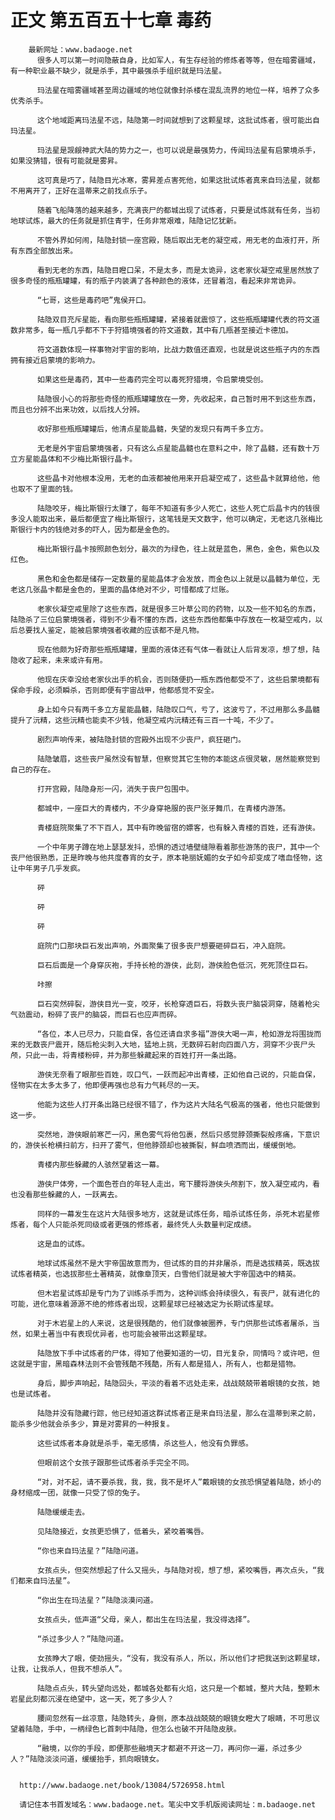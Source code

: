 # 正文 第五百五十七章 毒药
        最新网址：www.badaoge.net
          很多人可以第一时间隐蔽自身，比如军人，有生存经验的修炼者等等，但在暗雾疆域，有一种职业最不缺少，就是杀手，其中最强杀手组织就是玛法星。
      
          玛法星在暗雾疆域甚至周边疆域的地位就像封杀楼在混乱流界的地位一样，培养了众多优秀杀手。
      
          这个地域距离玛法星不远，陆隐第一时间就想到了这颗星球，这批试炼者，很可能出自玛法星。
      
          玛法星是觊觎神武大陆的势力之一，也可以说是最强势力，传闻玛法星有启蒙境杀手，如果没猜错，很有可能就是雾昇。
      
          这可真是巧了，陆隐目光冰寒，雾昇差点害死他，如果这批试炼者真来自玛法星，就都不用离开了，正好在温蒂来之前找点乐子。
      
          随着飞船降落的越来越多，充满丧尸的都城出现了试炼者，只要是试炼就有任务，当初地球试炼，最大的任务就是抓住青宇，任务非常艰难，陆隐记忆犹新。
      
          不管外界如何闹，陆隐封锁一座宫殿，随后取出无老的凝空戒，用无老的血液打开，所有东西全部放出来。
      
          看到无老的东西，陆隐目瞪口呆，不是太多，而是太诡异，这老家伙凝空戒里居然放了很多奇怪的瓶瓶罐罐，有的瓶子内装满了各种颜色的液体，还冒着泡，看起来非常诡异。
      
          “七哥，这些是毒药吧”鬼侯开口。
      
          陆隐双目充斥星能，看向那些瓶瓶罐罐，紧接着就震惊了，这些瓶瓶罐罐代表的符文道数非常多，每一瓶几乎都不下于狩猎境强者的符文道数，其中有几瓶甚至接近卡德加。
      
          符文道数体现一样事物对宇宙的影响，比战力数值还直观，也就是说这些瓶子内的东西拥有接近启蒙境的影响力。
      
          如果这些是毒药，其中一些毒药完全可以毒死狩猎境，令启蒙境受创。
      
          陆隐很小心的将那些奇怪的瓶瓶罐罐放在一旁，先收起来，自己暂时用不到这些东西，而且也分辨不出来功效，以后找人分辨。
      
          收好那些瓶瓶罐罐后，他清点星能晶髓，失望的发现只有两千多立方。
      
          无老是外宇宙启蒙境强者，只有这么点星能晶髓也在意料之中，除了晶髓，还有数十万立方星能晶体和不少梅比斯银行晶卡。
      
          这些晶卡对他根本没用，无老的血液都被他用来开启凝空戒了，这些晶卡就算给他，他也取不了里面的钱。
      
          陆隐咬牙，梅比斯银行太赚了，每年不知道有多少人死亡，这些人死亡后晶卡内的钱很多没人能取出来，最后都便宜了梅比斯银行，这笔钱是天文数字，他可以确定，无老这几张梅比斯银行卡内的钱绝对多的吓人，因为都是金色的。
      
          梅比斯银行晶卡按照颜色划分，最次的为绿色，往上就是蓝色，黑色，金色，紫色以及红色。
      
          黑色和金色都是储存一定数量的星能晶体才会发放，而金色以上就是以晶髓为单位，无老这几张晶卡都是金色的，里面的晶体绝对不少，可惜都成了烂账。
      
          老家伙凝空戒里除了这些东西，就是很多三叶草公司的药物，以及一些不知名的东西，陆隐杀了三位启蒙境强者，得到不少看不懂的东西，这些东西他都集中存放在一枚凝空戒内，以后总要找人鉴定，能被启蒙境强者收藏的应该都不是凡物。
      
          现在他颇为好奇那些瓶瓶罐罐，里面的液体还有气体一看就让人后背发凉，想了想，陆隐收了起来，未来或许有用。
      
          他现在庆幸没给老家伙出手的机会，否则随便扔一瓶东西他都受不了，这些启蒙境都有保命手段，必须瞬杀，否则即便有宇宙战甲，他都感觉不安全。
      
          身上如今只有两千多立方星能晶髓，陆隐叹口气，亏了，这波亏了，不过用那么多晶髓提升了沅精，这些沅精也能卖不少钱，他凝空戒内沅精还有三百一十吨，不少了。
      
          剧烈声响传来，被陆隐封锁的宫殿外出现不少丧尸，疯狂砸门。
      
          陆隐皱眉，这些丧尸虽然没有智慧，但察觉其它生物的本能这点很灵敏，居然能察觉到自己的存在。
      
          打开宫殿，陆隐身形一闪，消失于丧尸包围中。
      
          都城中，一座巨大的青楼内，不少身穿艳服的丧尸张牙舞爪，在青楼内游荡。
      
          青楼庭院聚集了不下百人，其中有昨晚留宿的嫖客，也有躲入青楼的百姓，还有游侠。
      
          一个中年男子蹲在地上瑟瑟发抖，恐惧的透过墙壁缝隙看着那些游荡的丧尸，其中一个丧尸他很熟悉，正是昨晚与他共度春宵的女子，原本艳丽妩媚的女子如今却变成了嗜血怪物，这让中年男子几乎发疯。
      
          砰
      
          砰
      
          砰
      
          庭院门口那块巨石发出声响，外面聚集了很多丧尸想要砸碎巨石，冲入庭院。
      
          巨石后面是一个身穿灰袍，手持长枪的游侠，此刻，游侠脸色低沉，死死顶住巨石。
      
          咔擦
      
          巨石突然碎裂，游侠目光一变，咬牙，长枪穿透巨石，将数头丧尸脑袋洞穿，随着枪尖气劲震动，粉碎了丧尸的脑袋，而巨石也应声而碎。
      
          “各位，本人已尽力，只能自保，各位还请自求多福”游侠大喝一声，枪如游龙将围拢而来的无数丧尸震开，随后枪尖刺入大地，猛地上挑，无数碎石射向四面八方，洞穿不少丧尸头颅，只此一击，将青楼粉碎，并为那些躲藏起来的百姓打开一条出路。
      
          游侠无奈看了眼那些百姓，叹口气，一跃而起冲出青楼，正如他自己说的，只能自保，怪物实在太多太多了，他即便再强也总有力气耗尽的一天。
      
          他能为这些人打开条出路已经很不错了，作为这片大陆名气极高的强者，他也只能做到这一步。
      
          突然地，游侠眼前寒芒一闪，黑色雾气将他包裹，然后只感觉脖颈撕裂般疼痛，下意识的，游侠长枪横扫前方，扫开了雾气，但他脖颈却也被撕裂，鲜血喷洒而出，缓缓倒地。
      
          青楼内那些躲藏的人骇然望着这一幕。
      
          游侠尸体旁，一个面色苍白的年轻人走出，弯下腰将游侠头颅割下，放入凝空戒内，看也没看那些躲藏的人，一跃离去。
      
          同样的一幕发生在这片大陆很多地方，这就是试炼任务，暗杀试炼任务，杀死木岩星修炼者，每个人只能杀死同级或者更强的修炼者，最终凭人头数量判定成绩。
      
          这是血的试炼。
      
          地球试炼虽然不是大宇帝国故意而为，但试炼的目的并非屠杀，而是选拔精英，既选拔试炼者精英，也选拔那些土著精英，就像章顶天，白雪他们就是被大宇帝国选中的精英。
      
          但木岩星试炼却是专门为了训练杀手而为，这种训练会持续很久，有丧尸，就有进化的可能，进化意味着源源不绝的修炼者出现，这颗星球已经被选定为长期试炼星球。
      
          对于木岩星上的人来说，这是很残酷的，他们就像被圈养，专门供那些试炼者屠杀，当然，如果土著当中有表现优异者，也可能会被带出这颗星球。
      
          陆隐放下手中试炼者的尸体，得知了他要知道的一切，目光复杂，同情吗？或许吧，但这就是宇宙，黑暗森林法则不会管残酷不残酷，所有人都是猎人，所有人，也都是猎物。
      
          身后，脚步声响起，陆隐回头，平淡的看着不远处走来，战战兢兢带着眼镜的女孩，她也是试炼者。
      
          陆隐并没有隐藏行踪，他已经知道这群试炼者正是来自玛法星，那么在温蒂到来之前，能杀多少他就会杀多少，算是对雾昇的一种报复。
      
          这些试炼者本身就是杀手，毫无感情，杀这些人，他没有负罪感。
      
          但眼前这个女孩子跟那些试炼者杀手完全不同。
      
          “对，对不起，请不要杀我，我，我，我不是坏人”戴眼镜的女孩恐惧望着陆隐，娇小的身材缩成一团，就像一只受了惊的兔子。
      
          陆隐缓缓走去。
      
          见陆隐接近，女孩更恐惧了，低着头，紧咬着嘴唇。
      
          “你也来自玛法星？”陆隐问道。
      
          女孩点头，但突然想起了什么又摇头，与陆隐对视，想了想，紧咬嘴唇，再次点头，“我们都来自玛法星”。
      
          “你出生在玛法星？”陆隐淡漠问道。
      
          女孩点头，低声道“父母，亲人，都出生在玛法星，我没得选择”。
      
          “杀过多少人？”陆隐问道。
      
          女孩睁大了眼，使劲摇头，“没有，我没有杀人，所以，所以他们才把我送到这颗星球，让我，让我杀人，但我不想杀人”。
      
          陆隐点点头，转头望向远处，都城各处都有火焰，这只是一个都城，整片大陆，整颗木岩星此刻都沉浸在绝望中，这一天，死了多少人？
      
          腰间忽然有一丝凉意，陆隐转头，身侧，原本战战兢兢的眼镜女瞪大了眼睛，不可思议望着陆隐，手中，一柄绿色匕首刺中陆隐，但怎么也破不开陆隐皮肤。
      
          “融境，以你的手段，即便那些融境天才都避不开这一刀，再问你一遍，杀过多少人？”陆隐淡淡问道，缓缓抬手，抓向眼镜女。
      
      
      http://www.badaoge.net/book/13084/5726958.html
      
      请记住本书首发域名：www.badaoge.net。笔尖中文手机版阅读网址：m.badaoge.net